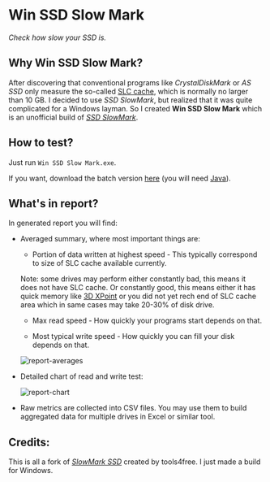 # Win SSD Slow Mark 

*Check how slow your SSD is.*

## Why Win SSD Slow Mark?

After discovering that conventional programs like *CrystalDiskMark* or *AS SSD* only measure the so-called [SLC cache](https://www.technipages.com/what-is-slc-caching), which is normally no larger than 10 GB. I decided to use *SSD SlowMark*, but realized that it was quite complicated for a Windows layman. So I created **Win SSD Slow Mark** which is an unofficial build of [*SSD SlowMark*](https://github.com/tools4free/SsdSlowMark).

## How to test?

Just run `Win SSD Slow Mark.exe`.

If you want, download the batch version [here](https://github.com/KaioHSG/WinSsdSlowMark/tree/main/src/batch) (you will need [Java](https://www.java.com/download)).

## What's in report?

In generated report you will find:

* Averaged summary, where most important things are:

  * Portion of data written at highest speed - This typically correspond to size of SLC cache available currently.

  Note: some drives may perform either constantly bad, this means it does not have SLC cache. Or constantly good, this means either it has quick memory like [3D XPoint](https://en.wikipedia.org/wiki/3D_XPoint) or you did not yet rech end of SLC cache area which in same cases may take 20-30% of disk drive.

  * Max read speed - How quickly your programs start depends on that.

  * Most typical write speed - How quickly you can fill your disk depends on that.

  ![report-averages](https://github.com/KaioHSG/WinSsdSlowMark/assets/96930584/ac9be217-62b9-432c-abc1-2bb353e9633d)

* Detailed chart of read and write test:

  ![report-chart](https://github.com/KaioHSG/WinSsdSlowMark/assets/96930584/878df293-b789-48e5-98c8-8dff51e9f97f)

* Raw metrics are collected into CSV files. You may use them to build aggregated data for multiple drives in Excel or similar tool.

## Credits:

This is all a fork of [*SlowMark SSD*](https://github.com/tools4free/SsdSlowMark) created by tools4free. I just made a build for Windows.

